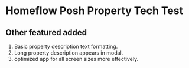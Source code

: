 # Homeflow Posh Property Tech Test

## Other featured added

1. Basic property description text formatting.
2. Long property description appears in modal.
3. optimized app for all screen sizes more effectively.
